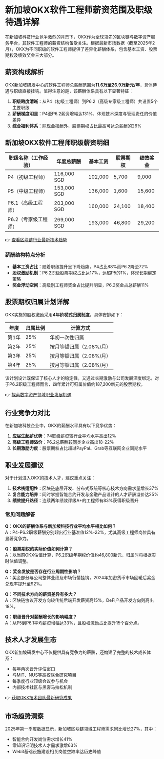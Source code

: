 # 新加坡OKX软件工程师薪资范围及职级待遇详解

在新加坡科技行业竞争激烈的背景下，OKX作为全球领先的区块链与数字资产服务平台，其软件工程师的薪资结构备受关注。根据最新市场数据（截至2025年2月），OKX为不同职级的软件工程师提供了差异化薪酬体系，包含基本工资、股票期权及绩效奖金三大部分。

## 薪资构成解析
OKX新加坡研发中心的软件工程师总薪酬范围为**11.6万至26.9万新元/年**，具体待遇与职级直接挂钩。值得注意的是，该薪酬体系具有以下显著特征：

1. **职级跨度清晰**：从P4（初级工程师）到P6.2（高级专家级工程师）共设置5个主要职级
2. **薪酬梯度明显**：P4至P6.2薪资增幅达131%，体现技术深度与管理责任的价值差异
3. **综合福利体系**：除现金报酬外，股票期权占比最高可达总薪酬的26%

## 新加坡OKX软件工程师职级薪资明细

| 职级名称（工作经验）      | 年度总薪酬 | 基本工资 | 股票期权 | 绩效奖金 |
|--------------------------|------------|----------|----------|----------|
| P4（初级工程师）         | 116,000 SGD| 102,000  | 5,700    | 9,000    |
| P5（中级工程师）         | 153,000 SGD| 136,000  | 1,600    | 15,600   |
| P6.1（高级工程师）       | 203,000 SGD| 160,000  | 24,100   | 18,400   |
| P6.2（专家级工程师）     | 269,000 SGD| 193,000  | 46,800   | 29,200   |

👉 [查看区块链行业最新技术趋势](https://bit.ly/okx_welcome)

### 薪酬结构特点分析
- **基本工资占比**：随着职级提升呈下降趋势，P4占比88%而P6.2降至72%
- **股权激励机制**：P6.2职级股票期权占比达17%，远超P5的1%，体现长期绑定策略
- **奖金浮动空间**：高级别工程师奖金占比提升明显，P6.2奖金占总薪酬11%

## 股票期权归属计划详解
OKX实施的股权激励采用**4年阶梯式归属制度**，具体安排如下：

| 年度 | 归属比例 | 计算方式          |
|------|----------|-------------------|
| 第1年| 25%      | 年初一次性归属    |
| 第2年| 25%      | 按月等额归属（2.08%/月） |
| 第3年| 25%      | 按月等额归属（2.08%/月） |
| 第4年| 25%      | 按月等额归属（2.08%/月） |

该计划设计既保证了核心人才的稳定性，又通过长期激励与公司发展深度绑定。对于P6.2职级工程师而言，四年累计可归属价值约187,200新元的股票期权。

👉 [探索数字资产领域职业发展机遇](https://bit.ly/okx_welcome)

## 行业竞争力对比
在新加坡科技企业中，OKX的薪酬水平具有以下竞争优势：
1. **应届生起薪优势**：P4职级薪资较行业平均水平高出12%
2. **高级工程师溢价**：P6.2总薪酬较同类企业高出18-22%
3. **长期激励力度**：股票期权占比超过PayPal、Grab等互联网企业同期水平

## 职业发展建议
对于计划进入OKX的技术人才，建议重点关注：
1. **技术栈适配性**：区块链底层开发、分布式系统等核心技术方向需求量增长37%
2. **复合能力培养**：同时掌握智能合约开发与金融产品设计的人才薪酬溢价达25%
3. **绩效提升路径**：连续两年绩效评级A+的工程师有83%获得职级晋升

### 常见问题解答
**Q：OKX的薪酬体系与新加坡科技行业平均水平相比如何？**  
A：P4-P6.2职级薪酬分别超出行业基准值12%-22%，尤其高级工程师岗位具有显著竞争力。

**Q：股票期权的实际价值如何计算？**  
A：以当前OKX估值计算，P6.2职级年期权价值约46,800新元，归属时将根据实时估值调整。

**Q：奖金发放是否存在行业周期性影响？**  
A：奖金部分与公司整体业绩及市场行情挂钩，2024年加密货币市场回暖后奖金兑现率提升至92%。

**Q：不同技术方向的薪资差异有多大？**  
A：区块链协议开发方向较传统后端开发薪资高15%，DeFi产品开发方向则高出18%。

**Q：职级晋升对薪酬增长的影响幅度？**  
A：从P5到P6.1平均薪资增幅达33%，且股权激励占比提升15个百分点。

## 技术人才发展生态
OKX新加坡研发中心不仅提供具有竞争力的薪酬，还构建了完整的技术成长体系：
- 每年两次晋升评估窗口
- 与MIT、NUS等高校联合研究项目
- 每季度行业顶级会议参与机会
- 内部技术社区与黑客马拉松机制

👉 [获取OKX技术团队最新研究成果](https://bit.ly/okx_welcome)

## 市场趋势洞察
2025年第一季度数据显示，新加坡区块链领域工程师需求同比增长27%，其中：
- 智能合约开发岗位需求增长41%
- 零知识证明技术人才需求激增63%
- Web3基础设施建设相关岗位空缺率达历史峰值

